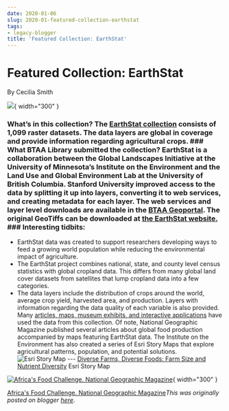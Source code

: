 ```yaml
---
date: 2020-01-06
slug: 2020-01-featured-collection-earthstat
tags:
- legacy-blogger
title: 'Featured Collection: EarthStat'
---
```


# Featured Collection: EarthStat

By Cecilia Smith 

[![](https://blogger.googleusercontent.com/img/a/AVvXsEiL3yC5nfteQeAHWxxLT8k3PxfNub0xY1VrHP4MswcJPGwLWR9s_sayVNMZfXfkIsCNOH5jpZAHEuMONmhtEuXrJcuHIcbkk-58a1vqTH0tEb6UbbyckwbEj_f79V63qxIl1Xk9WbU91Y2getdRwdxyl_ObMHwlF_IdFR50862_u9dzgSRikbIJgkM7Ug)](https://geo.btaa.org/catalog/05d-08){ width="300" }


### What’s in this collection? The [EarthStat collection](https://geo.btaa.org/catalog/F05d-08&sa=D&sntz=1&usg=AOvVaw2DbY0uYaI0nLOJRHiA5u20) consists of 1,099 raster datasets. The data layers are global in coverage and provide information regarding agricultural crops. ### What BTAA Library submitted the collection? EarthStat is a collaboration between the Global Landscapes Initiative at the University of Minnesota’s Institute on the Environment and the Land Use and Global Environment Lab at the University of British Columbia. Stanford University improved access to the data by splitting it up into layers, converting it to web services, and creating metadata for each layer. The web services and layer level downloads <!-- more --> are available in the [BTAA Geoportal](https://geo.btaa.org/catalog/F05d-08&sa=D&sntz=1&usg=AOvVaw2DbY0uYaI0nLOJRHiA5u20). The original GeoTiffs can be downloaded at [the EarthStat website.](http://www.google.com/url?q=http://www.earthstat.org/F&sa=D&sntz=1&usg=AOvVaw1Ntc65MCYo2keBue5mz8lk) ### Interesting tidbits:
 * EarthStat data was created to support researchers developing ways to feed a growing world population while reducing the environmental impact of agriculture.
 * The EarthStat project combines national, state, and county level census statistics with global cropland data. This differs from many global land cover datasets from satellites that lump cropland data into a few categories.
 * The data layers include the distribution of crops around the world, average crop yield, harvested area, and production. Layers with information regarding the data quality of each variable is also provided. Many [articles, maps, museum exhibits, and interactive applications](http://www.google.com/url?q=http://www.earthstat.org/Fcollaborations/F&sa=D&sntz=1&usg=AOvVaw0App05q6_1O7chTBKuYwts) have used the data from this collection. Of note, National Geographic Magazine published several articles about global food production accompanied by maps featuring EarthStat data. The Institute on the Environment has also created a series of Esri Story Maps that explore agricultural patterns, population, and potential solutions. ![Esri Story Map](https://blogger.googleusercontent.com/img/a/AVvXsEgn1MSWo1P_b1jefPbbtZLuqAs3A-RyIK3uTkgvjsd0CvgEIJym9QXruZsuXdGidZp8hDtZ6WDON01ElSSvx3Cbi_atBI-tbNS3N8BiNojsGqagUK0yomaSabnY84tov9NBoSRhniIYaX3tKnTFKvsc5CKHFtDltK_Ly0rvqE4pIjEqPZgV8SQzh0e6Zw=w640-h389) --- [Diverse Farms, Diverse Foods: Farm Size and Nutrient Diversity](https://umn.maps.arcgis.com/apps/Cascade/index.html?appid=a48c26df4577490ba8b92d410df2e1fd) Esri Story Map 

[![Africa's Food Challenge. National Geographic Magazine](https://blogger.googleusercontent.com/img/a/AVvXsEiPy2nEqYgA6DT-cU3vHWJmdiq65C495CRARsSNIYJlSUzSbhh4JhCrvb3s1jT8Ov4QyoEnUvwrI-yAG1qK-7q7AUxfB6CWKBQVHspN7nEp_X6-mmliZtjobSszPOt0NsjBvR4Rpx5rkUV75ch26zVslQlYfj7PIuUYlJg8mUSlmC-4kKH4AH_s8Zxw6Q=w640-h466)](http://www.earthstat.org/project/national-geographic-magazine/){ width="300" }

 [ Africa's Food Challenge. National Geographic Magazine](http://www.earthstat.org/project/national-geographic-magazine/)*This was originally posted on blogger [here](https://geobtaa.blogspot.com/2020/01/featured-collection-earthstat.html)*.

